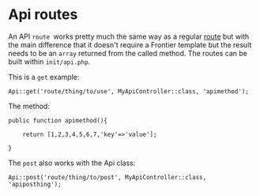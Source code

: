 # Api routes

An API `route `works pretty much the same way as a regular [route](Route.md) but with the main difference that it doesn't require a Frontier template but the result needs to be an `array` returned from the called method. The routes can be built within `init/api.php`.

This is a `get` example:
```
Api::get('route/thing/to/use', MyApiController::class, 'apimethod');
```
The method:
```
public function apimethod(){

    return [1,2,3,4,5,6,7,'key'=>'value'];

}
```

The `post` also works with the Api class:
```
Api::post('route/thing/to/post', MyApiController::class, 'apiposthing');
```
